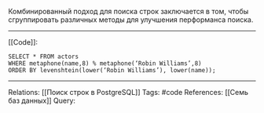 Комбинированный подход для поиска строк заключается в том, чтобы сгруппировать различных методы для улучшения перформанса поиска. 

___
[[Code]]:
```
SELECT * FROM actors
WHERE metaphone(name,8) % metaphone(‘Robin Williams’,8)
ORDER BY levenshtein(lower(‘Robin Williams’), lower(name));
```

___
Relations: [[Поиск строк в PostgreSQL]] 
Tags: #code
References: [[Семь баз данных]] 
Query: 